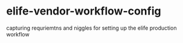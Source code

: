 # elife-vendor-workflow-config
capturing requriemtns and niggles for setting up the elife production workflow 
